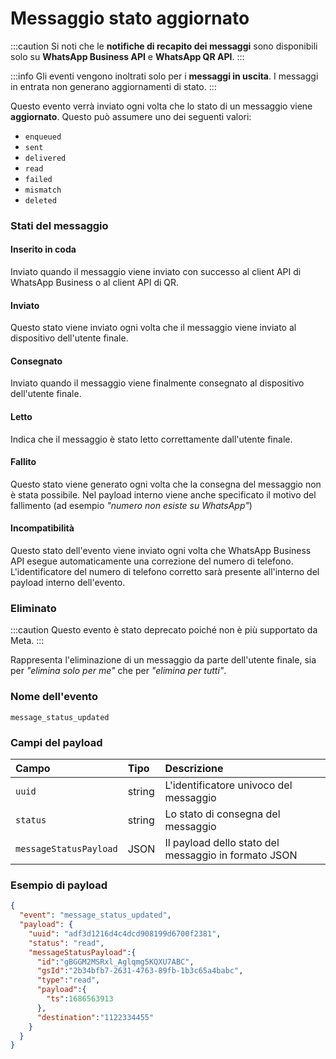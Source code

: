 # Messaggio stato aggiornato

:::caution
Si noti che le **notifiche di recapito dei messaggi** sono disponibili solo su **WhatsApp Business API** e **WhatsApp QR API**.
:::

:::info
Gli eventi vengono inoltrati solo per i **messaggi in uscita**. I messaggi in entrata non generano aggiornamenti di stato.
:::

Questo evento verrà inviato ogni volta che lo stato di un messaggio viene **aggiornato**. Questo può assumere uno dei seguenti valori:

- `enqueued`
- `sent`
- `delivered`
- `read`
- `failed`
- `mismatch`
- `deleted`


### Stati del messaggio

#### Inserito in coda

Inviato quando il messaggio viene inviato con successo al client API di WhatsApp Business o al client API di QR.

#### Inviato

Questo stato viene inviato ogni volta che il messaggio viene inviato al dispositivo dell'utente finale.

#### Consegnato

Inviato quando il messaggio viene finalmente consegnato al dispositivo dell'utente finale.

#### Letto

Indica che il messaggio è stato letto correttamente dall'utente finale.

#### Fallito

Questo stato viene generato ogni volta che la consegna del messaggio non è stata possibile. Nel payload interno viene anche specificato il motivo del fallimento (ad esempio _"numero non esiste su WhatsApp"_)

#### Incompatibilità

Questo stato dell'evento viene inviato ogni volta che WhatsApp Business API esegue automaticamente una correzione del numero di telefono. L'identificatore del numero di telefono corretto sarà presente all'interno del payload interno dell'evento.

### Eliminato 
:::caution
Questo evento è stato deprecato poiché non è più supportato da Meta.
:::

Rappresenta l'eliminazione di un messaggio da parte dell'utente finale, sia per _"elimina solo per me"_ che per _"elimina per tutti"_.


### Nome dell'evento

`message_status_updated`

### Campi del payload

| Campo                  | Tipo   | Descrizione                        |
| :--------------------- | :----- | :--------------------------------- |
| `uuid`                 | string | L'identificatore univoco del messaggio |
| `status`               | string | Lo stato di consegna del messaggio   |
| `messageStatusPayload` | JSON   | Il payload dello stato del messaggio in formato JSON |

### Esempio di payload

```json title=payload.json
{
  "event": "message_status_updated",
  "payload": {
    "uuid": "adf3d1216d4c4dcd908199d6700f2381",
    "status": "read",
    "messageStatusPayload":{
      "id":"gBGGM2MSRxl_Aglqmg5KQXU7ABC",
      "gsId":"2b34bfb7-2631-4763-89fb-1b3c65a4babc",
      "type":"read",
      "payload":{
        "ts":1686563913
      },
      "destination":"1122334455"
    }
  }
}
```